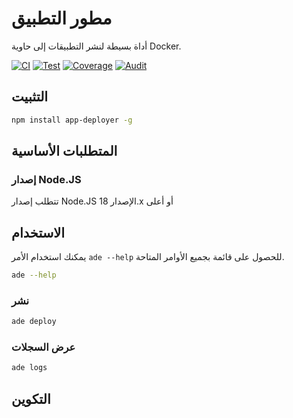 # مطور التطبيق

أداة بسيطة لنشر التطبيقات إلى حاوية Docker.

[![CI](https://github.com/sumor-cloud/app-deployer/actions/workflows/ci.yml/badge.svg)](https://github.com/sumor-cloud/app-deployer/actions/workflows/ci.yml)
[![Test](https://github.com/sumor-cloud/app-deployer/actions/workflows/ut.yml/badge.svg)](https://github.com/sumor-cloud/app-deployer/actions/workflows/ut.yml)
[![Coverage](https://github.com/sumor-cloud/app-deployer/actions/workflows/coverage.yml/badge.svg)](https://github.com/sumor-cloud/app-deployer/actions/workflows/coverage.yml)
[![Audit](https://github.com/sumor-cloud/app-deployer/actions/workflows/audit.yml/badge.svg)](https://github.com/sumor-cloud/app-deployer/actions/workflows/audit.yml)

## التثبيت

```bash
npm install app-deployer -g
```

## المتطلبات الأساسية

### إصدار Node.JS

تتطلب إصدار Node.JS الإصدار 18.x أو أعلى

## الاستخدام

يمكنك استخدام الأمر `ade --help` للحصول على قائمة بجميع الأوامر المتاحة.

```bash
ade --help
```

### نشر

```bash
ade deploy
```

### عرض السجلات

```bash
ade logs
```

## التكوين
